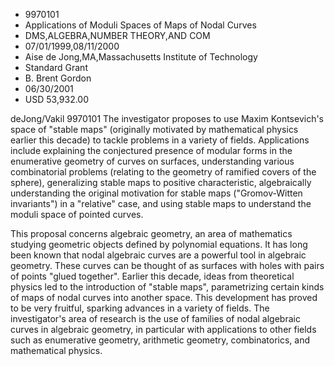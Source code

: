 
* 9970101
* Applications of Moduli Spaces of Maps of Nodal Curves
* DMS,ALGEBRA,NUMBER THEORY,AND COM
* 07/01/1999,08/11/2000
* Aise de Jong,MA,Massachusetts Institute of Technology
* Standard Grant
* B. Brent Gordon
* 06/30/2001
* USD 53,932.00

deJong/Vakil 9970101 The investigator proposes to use Maxim Kontsevich's space
of "stable maps" (originally motivated by mathematical physics earlier this
decade) to tackle problems in a variety of fields. Applications include
explaining the conjectured presence of modular forms in the enumerative geometry
of curves on surfaces, understanding various combinatorial problems (relating to
the geometry of ramified covers of the sphere), generalizing stable maps to
positive characteristic, algebraically understanding the original motivation for
stable maps ("Gromov-Witten invariants") in a "relative" case, and using stable
maps to understand the moduli space of pointed curves.

This proposal concerns algebraic geometry, an area of mathematics studying
geometric objects defined by polynomial equations. It has long been known that
nodal algebraic curves are a powerful tool in algebraic geometry. These curves
can be thought of as surfaces with holes with pairs of points "glued together".
Earlier this decade, ideas from theoretical physics led to the introduction of
"stable maps", parametrizing certain kinds of maps of nodal curves into another
space. This development has proved to be very fruitful, sparking advances in a
variety of fields. The investigator's area of research is the use of families of
nodal algebraic curves in algebraic geometry, in particular with applications to
other fields such as enumerative geometry, arithmetic geometry, combinatorics,
and mathematical physics.
